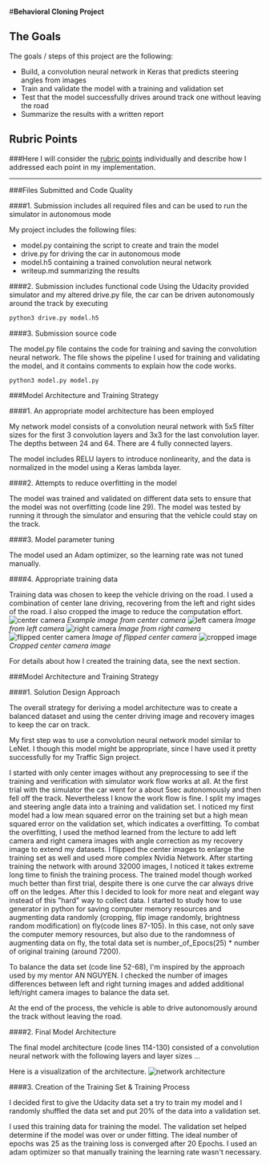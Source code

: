 #**Behavioral Cloning Project**

## The Goals

The goals / steps of this project are the following:
* Build, a convolution neural network in Keras that predicts steering angles from images
* Train and validate the model with a training and validation set
* Test that the model successfully drives around track one without leaving the road
* Summarize the results with a written report


[//]: # (Image References)

[image1]: ./examples/placeholder.png "Model Visualization"
[image2]: ./examples/placeholder.png "Grayscaling"
[image3]: ./examples/placeholder_small.png "Recovery Image"
[image4]: ./examples/placeholder_small.png "Recovery Image"
[image5]: ./examples/placeholder_small.png "Recovery Image"
[image6]: ./examples/placeholder_small.png "Normal Image"
[image7]: ./examples/placeholder_small.png "Flipped Image"

## Rubric Points
###Here I will consider the [rubric points](https://review.udacity.com/#!/rubrics/432/view) individually and describe how I addressed each point in my implementation.  

---
###Files Submitted and Code Quality

####1. Submission includes all required files and can be used to run the simulator in autonomous mode

My project includes the following files:
* model.py containing the script to create and train the model
* drive.py for driving the car in autonomous mode
* model.h5 containing a trained convolution neural network
* writeup.md summarizing the results

####2. Submission includes functional code
Using the Udacity provided simulator and my altered drive.py file, the car can be driven autonomously around the track by executing
```sh
python3 drive.py model.h5
```

####3. Submission source code

The model.py file contains the code for training and saving the convolution neural network. The file shows the pipeline I used for training and validating the model, and it contains comments to explain how the code works.
```sh
python3 model.py model.py
```


###Model Architecture and Training Strategy

####1. An appropriate model architecture has been employed

My network model consists of a convolution neural network with 5x5 filter sizes for the first 3 convolution layers and 3x3 for the last convolution layer.
The depths between 24 and 64. There are 4 fully connected layers.

The model includes RELU layers to introduce nonlinearity, and the data is normalized in the model using a Keras lambda layer.

####2. Attempts to reduce overfitting in the model

The model was trained and validated on different data sets to ensure that the model was not overfitting (code line 29). The model was tested by running it through the simulator and ensuring that the vehicle could stay on the track.

####3. Model parameter tuning

The model used an Adam optimizer, so the learning rate was not tuned manually.

####4. Appropriate training data

Training data was chosen to keep the vehicle driving on the road. I used a combination of center lane driving, recovering from the left and right sides of the road. I also cropped the image to reduce the computation effort.
![center camera](examples/center_camera.png)
*Example image from center camera*
![left camera](examples/left_camera.png)
*Image from left camera*
![right camera](examples/right_camera.png)
*Image from right camera*
![flipped center camera](examples/flipped_center_camera.png)
*Image of flipped center camera*
![cropped image](examples/crop_60_140.png)
*Cropped center camera image*


For details about how I created the training data, see the next section.

###Model Architecture and Training Strategy

####1. Solution Design Approach

The overall strategy for deriving a model architecture was to create a balanced dataset and using the center driving image and recovery images to keep the car on track.

My first step was to use a convolution neural network model similar to LeNet. I though this model might be appropriate, since I have used it pretty successfully for my Traffic Sign project.

I started with only center images without any preprocessing to see if the training and verification with simulator work flow works at all. At the first trial with the simulator the car went for a about 5sec autonomously and then fell off the track. Nevertheless I know the work flow is fine. I split my images and steering angle data into a training and validation set. I noticed my first model had a low mean squared error on the training set but a high mean squared error on the validation set, which indicates a overfitting. To combat the overfitting, I used the method learned from the lecture to add left camera and right camera images with angle correction as my recovery image to extend my datasets. I flipped the center images to enlarge the training set as well and used more complex Nvidia Network. After starting training the network with around 32000 images, I noticed it takes extreme long time to finish the training process. The trained model though worked much better than first trial, despite there is one curve the car always drive off on the ledges. After this I decided to look for more neat and elegant way instead of this "hard" way to collect data. I started to study how to use generator in python for saving computer memory resources and augmenting data randomly (cropping, flip image randomly, brightness random modification) on fly(code lines 87-105). In this case, not only save the computer memory resources, but also due to the randomness of augmenting data on fly, the total data set is number_of_Epocs(25) * number of original training (around 7200).

To balance the data set (code line 52-68), I'm inspired by the approach used by my mentor AN NGUYEN. I checked the number of images differences between left and right turning images and added additional left/right camera images to balance the data set.

At the end of the process, the vehicle is able to drive autonomously around the track without leaving the road.

####2. Final Model Architecture

The final model architecture (code lines 114-130) consisted of a convolution neural network with the following layers and layer sizes ...

Here is a visualization of the architecture.
![network architecture](examples/network_p3.png)

####3. Creation of the Training Set & Training Process

I decided first to give the Udacity data set a try to train my model and  I randomly shuffled the data set and put 20% of the data into a validation set.

I used this training data for training the model. The validation set helped determine if the model was over or under fitting. The ideal number of epochs was 25 as the training loss is converged after 20 Epochs. I used an adam optimizer so that manually training the learning rate wasn't necessary.
